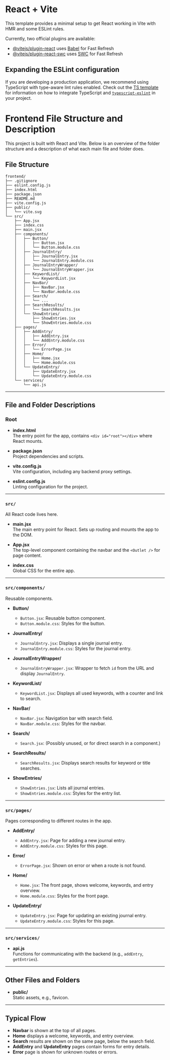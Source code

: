 # React + Vite

This template provides a minimal setup to get React working in Vite with HMR and some ESLint rules.

Currently, two official plugins are available:

- [@vitejs/plugin-react](https://github.com/vitejs/vite-plugin-react/blob/main/packages/plugin-react) uses [Babel](https://babeljs.io/) for Fast Refresh
- [@vitejs/plugin-react-swc](https://github.com/vitejs/vite-plugin-react/blob/main/packages/plugin-react-swc) uses [SWC](https://swc.rs/) for Fast Refresh

## Expanding the ESLint configuration

If you are developing a production application, we recommend using TypeScript with type-aware lint rules enabled. Check out the [TS template](https://github.com/vitejs/vite/tree/main/packages/create-vite/template-react-ts) for information on how to integrate TypeScript and [`typescript-eslint`](https://typescript-eslint.io) in your project.

# Frontend File Structure and Description

This project is built with React and Vite. Below is an overview of the folder structure and a description of what each main file and folder does.

## File Structure

```
frontend/
├── .gitignore
├── eslint.config.js
├── index.html
├── package.json
├── README.md
├── vite.config.js
├── public/
│   └── vite.svg
└── src/
    ├── App.jsx
    ├── index.css
    ├── main.jsx
    ├── components/
    │   ├── Button/
    │   │   ├── Button.jsx
    │   │   └── Button.module.css
    │   ├── JournalEntry/
    │   │   ├── JournalEntry.jsx
    │   │   └── JournalEntry.module.css
    │   ├── JournalEntryWrapper/
    │   │   └── JournalEntryWrapper.jsx
    │   ├── KeywordList/
    │   │   └── KeywordList.jsx
    │   ├── NavBar/
    │   │   ├── NavBar.jsx
    │   │   └── NavBar.module.css
    │   ├── Search/
    │   │   └── ...
    │   ├── SearchResults/
    │   │   └── SearchResults.jsx
    │   └── ShowEntries/
    │       ├── ShowEntries.jsx
    │       └── ShowEntries.module.css
    ├── pages/
    │   ├── AddEntry/
    │   │   ├── AddEntry.jsx
    │   │   └── AddEntry.module.css
    │   ├── Error/
    │   │   └── ErrorPage.jsx
    │   ├── Home/
    │   │   ├── Home.jsx
    │   │   └── Home.module.css
    │   └── UpdateEntry/
    │       ├── UpdateEntry.jsx
    │       └── UpdateEntry.module.css
    └── services/
        └── api.js
```

---

## File and Folder Descriptions

### Root

- **index.html**  
  The entry point for the app, contains `<div id="root"></div>` where React mounts.

- **package.json**  
  Project dependencies and scripts.

- **vite.config.js**  
  Vite configuration, including any backend proxy settings.

- **eslint.config.js**  
  Linting configuration for the project.

---

### `src/`  
All React code lives here.

- **main.jsx**  
  The main entry point for React. Sets up routing and mounts the app to the DOM.

- **App.jsx**  
  The top-level component containing the navbar and the `<Outlet />` for page content.

- **index.css**  
  Global CSS for the entire app.

---

### `src/components/`  
Reusable components.

- **Button/**  
  - `Button.jsx`: Reusable button component.
  - `Button.module.css`: Styles for the button.

- **JournalEntry/**  
  - `JournalEntry.jsx`: Displays a single journal entry.
  - `JournalEntry.module.css`: Styles for the journal entry.

- **JournalEntryWrapper/**  
  - `JournalEntryWrapper.jsx`: Wrapper to fetch `id` from the URL and display `JournalEntry`.

- **KeywordList/**  
  - `KeywordList.jsx`: Displays all used keywords, with a counter and link to search.

- **NavBar/**  
  - `NavBar.jsx`: Navigation bar with search field.
  - `NavBar.module.css`: Styles for the navbar.

- **Search/**  
  - `Search.jsx`: (Possibly unused, or for direct search in a component.)

- **SearchResults/**  
  - `SearchResults.jsx`: Displays search results for keyword or title searches.

- **ShowEntries/**  
  - `ShowEntries.jsx`: Lists all journal entries.
  - `ShowEntries.module.css`: Styles for the entry list.

---

### `src/pages/`  
Pages corresponding to different routes in the app.

- **AddEntry/**  
  - `AddEntry.jsx`: Page for adding a new journal entry.
  - `AddEntry.module.css`: Styles for this page.

- **Error/**  
  - `ErrorPage.jsx`: Shown on error or when a route is not found.

- **Home/**  
  - `Home.jsx`: The front page, shows welcome, keywords, and entry overview.
  - `Home.module.css`: Styles for the front page.

- **UpdateEntry/**  
  - `UpdateEntry.jsx`: Page for updating an existing journal entry.
  - `UpdateEntry.module.css`: Styles for this page.

---

### `src/services/`

- **api.js**  
  Functions for communicating with the backend (e.g., `addEntry`, `getEntries`).

---

## Other Files and Folders

- **public/**  
  Static assets, e.g., favicon.

---

## Typical Flow

- **Navbar** is shown at the top of all pages.
- **Home** displays a welcome, keywords, and entry overview.
- **Search** results are shown on the same page, below the search field.
- **AddEntry** and **UpdateEntry** pages contain forms for entry details.
- **Error** page is shown for unknown routes or errors.
